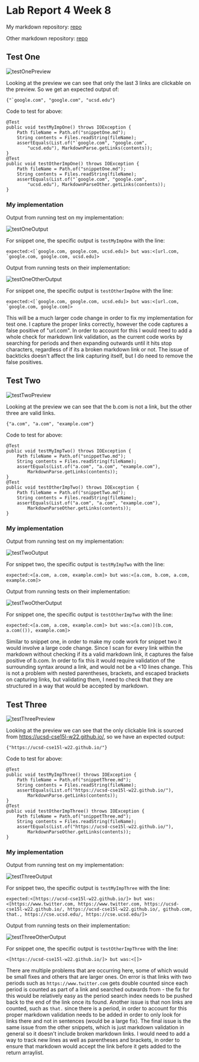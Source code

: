 # Lab Report 4 Week 8
My markdown repository: [repo](https://github.com/ShashankVenkatramani/markdown-parse/)

Other markdown repository: [repo](https://github.com/bimai25/markdown-parse-brandon/blob/main/MarkdownParse.java)

## Test One

![testOnePreview](lab-report-4-files/snippetOnePreview.png)

Looking at the preview we can see that only the last 3 links are clickable on the preview. So we get an expected output of:

```
{"`google.com", "google.com", "ucsd.edu"}
```

Code to test for above:

```
@Test
public void testMyImpOne() throws IOException {
    Path fileName = Path.of("snippetOne.md");
    String contents = Files.readString(fileName);
    assertEquals(List.of("`google.com", "google.com",
        "ucsd.edu"), MarkdownParse.getLinks(contents));
}
@Test
public void testOtherImpOne() throws IOException {
    Path fileName = Path.of("snippetOne.md");
    String contents = Files.readString(fileName);
    assertEquals(List.of("`google.com", "google.com",
        "ucsd.edu"), MarkdownParseOther.getLinks(contents));
}
```

### My implementation

Output from running test on my implementation:

![testOneOutput](lab-report-4-files/testOneOutput.png)

For snippet one, the specific output is `testMyImpOne` with the line:
```
expected:<[`google.com, google.com, ucsd.edu]> but was:<[url.com, `google.com, google.com, ucsd.edu]>
```

Output from running tests on their implementation:

![testOneOtherOutput](lab-report-4-files/testOneOtherOutput.png)

For snippet one, the specific output is `testOtherImpOne` with the line:

```
expected:<[`google.com, google.com, ucsd.edu]> but was:<[url.com, `google.com, google.com]>
```

This will be a much larger code change in order to fix my implementation for test one. I capture the proper links correctly, however the code captures a false positive of "url.com". In order to account for this I would need to add a whole check for markdown link validation, as the current code works by searching for periods and then expanding outwards until it hits stop characters, regardless of if its a broken markdown link or not. The issue of backticks doesn't affect the link capturing itself, but I do need to remove the false positives.

## Test Two

![testTwoPreview](lab-report-4-files/snippetTwoPreview.png)

Looking at the preview we can see that the b.com is not a link, but the other three are valid links.

```
{"a.com", "a.com", "example.com"}
```

Code to test for above:

```
@Test
public void testMyImpTwo() throws IOException {
    Path fileName = Path.of("snippetTwo.md");
    String contents = Files.readString(fileName);
    assertEquals(List.of("a.com", "a.com", "example.com"),
        MarkdownParse.getLinks(contents));
}
@Test
public void testOtherImpTwo() throws IOException {
    Path fileName = Path.of("snippetTwo.md");
    String contents = Files.readString(fileName);
    assertEquals(List.of("a.com", "a.com", "example.com"),
        MarkdownParseOther.getLinks(contents));
}
```

### My implementation

Output from running test on my implementation:

![testTwoOutput](lab-report-4-files/testTwoOutput.png)

For snippet two, the specific output is `testMyImpTwo` with the line:
```
expected:<[a.com, a.com, example.com]> but was:<[a.com, b.com, a.com, example.com]>
```

Output from running tests on their implementation:

![testTwoOtherOutput](lab-report-4-files/testTwoOtherOutput.png)

For snippet one, the specific output is `testOtherImpTwo` with the line:

```
expected:<[a.com, a.com, example.com]> but was:<[a.com)](b.com, a.com(()), example.com]>
```

Similar to snippet one, in order to make my code work for snippet two it would involve a large code change. Since I scan for every link within the markdown without checking if its a valid markdown link, it captures the false positive of b.com. In order to fix this it would require validation of the surrounding syntax around a link, and would not be a <10 lines change. This is not a problem with nested parentheses, brackets, and escaped brackets on capturing links, but validating them, I need to check that they are structured in a way that would be accepted by markdown.

## Test Three

![testThreePreview](lab-report-4-files/snippetThreePreview.png)

Looking at the preview we can see that the only clickable link is sourced from https://ucsd-cse15l-w22.github.io/, so we have an expected output:

```
{"https://ucsd-cse15l-w22.github.io/"}
```

Code to test for above:

```
@Test
public void testMyImpThree() throws IOException {
    Path fileName = Path.of("snippetThree.md");
    String contents = Files.readString(fileName);
    assertEquals(List.of("https://ucsd-cse15l-w22.github.io/"),
        MarkdownParse.getLinks(contents));
}
@Test
public void testOtherImpThree() throws IOException {
    Path fileName = Path.of("snippetThree.md");
    String contents = Files.readString(fileName);
    assertEquals(List.of("https://ucsd-cse15l-w22.github.io/"),
        MarkdownParseOther.getLinks(contents));
}
```

### My implementation

Output from running test on my implementation:

![testThreeOutput](lab-report-4-files/testThreeOutput.png)

For snippet two, the specific output is `testMyImpThree` with the line:
```
expected:<[https://ucsd-cse15l-w22.github.io/]> but was:<[https://www.twitter.com, https://www.twitter.com, https://ucsd-cse15l-w22.github.io/, https://ucsd-cse15l-w22.github.io/, github.com, that., https://cse.ucsd.edu/, https://cse.ucsd.edu/]>
```

Output from running tests on their implementation:

![testThreeOtherOutput](lab-report-4-files/testThreeOtherOutput.png)

For snippet one, the specific output is `testOtherImpThree` with the line:

```
<[https://ucsd-cse15l-w22.github.io/]> but was:<[]>
```

There are multiple problems that are occurring here, some of which would be small fixes and others that are larger ones. On error is that links with two periods such as `https://www.twitter.com` gets double counted since each period is counted as part of a link and searched outwards from - the fix for this would be relatively easy as the period search index needs to be pushed back to the end of the link once its found. Another issue is that non links are counted, such as `that.` since there is a period, in order to account for this proper markdown validation needs to be added in order to only look for links there and not in sentences (would be a large fix). The final issue is the same issue from the other snippets, which is just markdown validation in general so it doesn't include broken markdown links. I would need to add a way to track new lines as well as parentheses and brackets, in order to ensure that markdown would accept the link before it gets added to the return arraylist.
